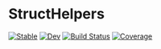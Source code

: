 # StructHelpers

[![Stable](https://img.shields.io/badge/docs-stable-blue.svg)](https://jw3126.github.io/StructHelpers.jl/stable)
[![Dev](https://img.shields.io/badge/docs-dev-blue.svg)](https://jw3126.github.io/StructHelpers.jl/dev)
[![Build Status](https://github.com/jw3126/StructHelpers.jl/workflows/CI/badge.svg)](https://github.com/jw3126/StructHelpers.jl/actions)
[![Coverage](https://codecov.io/gh/jw3126/StructHelpers.jl/branch/master/graph/badge.svg)](https://codecov.io/gh/jw3126/StructHelpers.jl)
